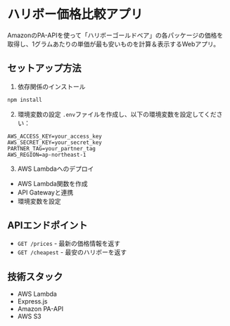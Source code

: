 # ハリボー価格比較アプリ

AmazonのPA-APIを使って「ハリボーゴールドベア」の各パッケージの価格を取得し、1グラムあたりの単価が最も安いものを計算＆表示するWebアプリ。

## セットアップ方法

1. 依存関係のインストール
```bash
npm install
```

2. 環境変数の設定
`.env`ファイルを作成し、以下の環境変数を設定してください：

```
AWS_ACCESS_KEY=your_access_key
AWS_SECRET_KEY=your_secret_key
PARTNER_TAG=your_partner_tag
AWS_REGION=ap-northeast-1
```

3. AWS Lambdaへのデプロイ
- AWS Lambda関数を作成
- API Gatewayと連携
- 環境変数を設定

## APIエンドポイント

- `GET /prices` - 最新の価格情報を返す
- `GET /cheapest` - 最安のハリボーを返す

## 技術スタック

- AWS Lambda
- Express.js
- Amazon PA-API
- AWS S3 